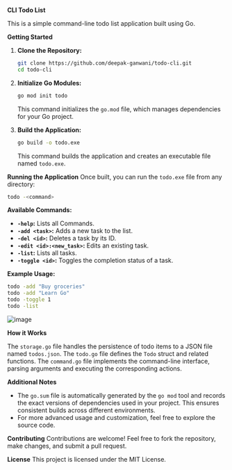 **CLI Todo List**

This is a simple command-line todo list application built using Go. 

**Getting Started**

1. **Clone the Repository:**
   ```bash
   git clone https://github.com/deepak-ganwani/todo-cli.git
   cd todo-cli
   ```

2. **Initialize Go Modules:**
   ```bash
   go mod init todo
   ```
   This command initializes the `go.mod` file, which manages dependencies for your Go project.

3. **Build the Application:**
   ```bash
   go build -o todo.exe
   ```
   This command builds the application and creates an executable file named `todo.exe`.

**Running the Application**
Once built, you can run the `todo.exe` file from any directory:
```bash
todo -<command>
```

**Available Commands:**

* **`-help`:** Lists all Commands.
* **`-add <task>`:** Adds a new task to the list.
* **`-del <id>`:** Deletes a task by its ID.
* **`-edit <id>:<new_task>`:** Edits an existing task.
* **`-list`:** Lists all tasks.
* **`-toggle <id>`:** Toggles the completion status of a task.

**Example Usage:**
```bash
todo -add "Buy groceries"
todo -add "Learn Go"
todo -toggle 1
todo -list
```
![image](https://github.com/user-attachments/assets/ecaf6d39-087c-431f-8fc2-49e6881132b8)

**How it Works**

The `storage.go` file handles the persistence of todo items to a JSON file named `todos.json`. The `todo.go` file defines the `Todo` struct and related functions. The `command.go` file implements the command-line interface, parsing arguments and executing the corresponding actions.

**Additional Notes**

* The `go.sum` file is automatically generated by the `go mod` tool and records the exact versions of dependencies used in your project. This ensures consistent builds across different environments.
* For more advanced usage and customization, feel free to explore the source code. 

**Contributing**
Contributions are welcome! Feel free to fork the repository, make changes, and submit a pull request.

**License**
This project is licensed under the MIT License.
